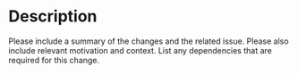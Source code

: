 # Description

Please include a summary of the changes and the related issue. Please also include relevant motivation and context. List any dependencies that are required for this change.
